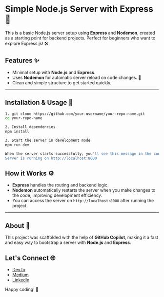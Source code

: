 # Simple Node.js Server with Express 🚀

This is a basic Node.js server setup using **Express** and **Nodemon**, created as a starting point for backend projects. Perfect for beginners who want to explore Express.js! 🛠️

## Features ✨

- Minimal setup with **Node.js** and **Express**.
- Uses **Nodemon** for automatic server reload on code changes. 🔄
- Clean and simple structure to get started quickly.

---

## Installation & Usage 📝

```bash
1. git clone https://github.com/your-username/your-repo-name.git
cd your-repo-name

2. Install dependencies
npm install

3. Start the server in development mode
npm run dev

When the server starts successfully, you'll see this message in the console:
Server is running on http://localhost:8000
```

## How it Works ⚙️

- **Express** handles the routing and backend logic.  
- **Nodemon** automatically restarts the server when you make changes to the code, improving development efficiency.  
- You can access the server on `http://localhost:8000` after running the project.

---

## About 🤖

This project was scaffolded with the help of **GitHub Copilot**, making it a fast and easy way to bootstrap a server with **Node.js** and **Express**.  


## Let's Connect 🌐

- [Dev.to](https://dev.to/Joodi)
- [Medium](https://medium.com/@Joodi)  
- [LinkedIn](https://www.linkedin.com/in/MiladJoodi)  

Happy coding! 🎉

